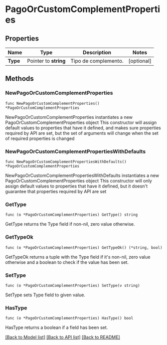 # PagoOrCustomComplementProperties

## Properties

Name | Type | Description | Notes
------------ | ------------- | ------------- | -------------
**Type** | Pointer to **string** | Tipo de complemento. | [optional] 

## Methods

### NewPagoOrCustomComplementProperties

`func NewPagoOrCustomComplementProperties() *PagoOrCustomComplementProperties`

NewPagoOrCustomComplementProperties instantiates a new PagoOrCustomComplementProperties object
This constructor will assign default values to properties that have it defined,
and makes sure properties required by API are set, but the set of arguments
will change when the set of required properties is changed

### NewPagoOrCustomComplementPropertiesWithDefaults

`func NewPagoOrCustomComplementPropertiesWithDefaults() *PagoOrCustomComplementProperties`

NewPagoOrCustomComplementPropertiesWithDefaults instantiates a new PagoOrCustomComplementProperties object
This constructor will only assign default values to properties that have it defined,
but it doesn't guarantee that properties required by API are set

### GetType

`func (o *PagoOrCustomComplementProperties) GetType() string`

GetType returns the Type field if non-nil, zero value otherwise.

### GetTypeOk

`func (o *PagoOrCustomComplementProperties) GetTypeOk() (*string, bool)`

GetTypeOk returns a tuple with the Type field if it's non-nil, zero value otherwise
and a boolean to check if the value has been set.

### SetType

`func (o *PagoOrCustomComplementProperties) SetType(v string)`

SetType sets Type field to given value.

### HasType

`func (o *PagoOrCustomComplementProperties) HasType() bool`

HasType returns a boolean if a field has been set.


[[Back to Model list]](../README.md#documentation-for-models) [[Back to API list]](../README.md#documentation-for-api-endpoints) [[Back to README]](../README.md)


